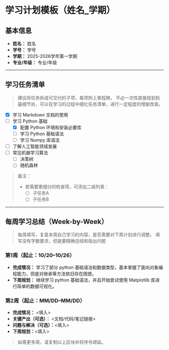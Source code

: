 # 学习计划模板（姓名_学期）

## 基本信息
- **姓名：** 姓名
- **学号：** 学号
- **学期：** 2025-2026学年第一学期
- **专业/年级：** 专业/年级
---

## 学习任务清单
> 建议将任务拆成可交付的子项，每项附上里程碑。
>不必一次性直接规划到最细节处，可以在学习的过程中细化任务清单，进行一定程度的增删改查。

- [x] 学习 Markdown 文档的使用
- [ ] 学习 Python 基础
    - [x] 配置 Python 环境和安装必要库 
    - [ ] 学习 Python 基础语法
    - [ ] 学习 Numpy 库语法
- [ ] 了解人工智能领域发展
- [ ] 常见机器学习算法
    - [ ] 决策树
    - [ ] 随机森林

> 备注：
> - 若需要更细分的检查项，可添加二级列表：
>   - [ ] 子任务A
>   - [ ] 子任务B

---

## 每周学习总结（Week-by-Week）
> 每周填写，复盘本周自己学习的内容，是否需要对下周计划进行调整。
> 填写没有字数要求，但是要精确总结和指出问题

### 第1周（起止：10/20–10/26）
- **完成情况：** 学习了部分 python 基础语法和数据类型，基本掌握了面向对象编程能力，但是对继承等方法依旧存在困惑。
- **下周规划：** 继续学习 python 基础语法，并且开始尝试使用 Matplotlib 库进行简单的数据可视化。


### 第2周（起止：MM/DD–MM/DD）
- **完成情况：** <填入>
- **关键产出（可选）：** <文档/代码/笔记链接>
- **问题与解决（可选）：**<填入>
- **下周规划：**<填入>

> 如需更多周，请复制以上区块并将序号顺延。
